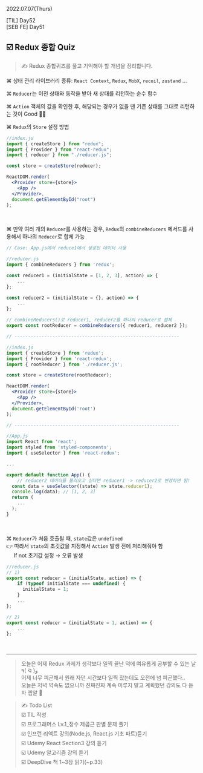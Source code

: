 2022.07.07(Thurs)

[TIL] Day52 <br/>
[SEB FE] Day51

## ☑️ Redux 종합 Quiz

> ✍️ Redux 종합퀴즈를 풀고 기억해야 할 개념을 정리합니다.

⌘ 상태 관리 라이브러리 종류: `React Context`, `Redux`, `MobX`, `recoil`, `zustand` …

⌘ `Reducer`는 이전 상태와 동작을 받아 새 상태를 리턴하는 순수 함수

⌘ `Action` 객체의 값을 확인한 후, 해당되는 경우가 없을 땐 기존 상태를 그대로 리턴하는 것이 Good 🙆‍♀️
<br/>

⌘ `Redux`의 `Store` 설정 방법

```jsx
//index.js
import { createStore } from "redux";
import { Provider } from "react-redux";
import { reducer } from "./reducer.js";

const store = createStore(reducer);

ReactDOM.render(
  <Provider store={store}>
    <App />
  </Provider>,
  document.getElementById("root")
);
```

<br/>

⌘ 만약 여러 개의 `Reducer`를 사용하는 경우, `Redux`의 `combineReducers` 메서드를 사용해서 하나의 `Reducer`로 합체 가능

```jsx
// Case: App.js에서 reduce1에서 생성된 데이터 사용

//reducer.js
import { combineReducers } from 'redux';

const reducer1 = (initialState = [1, 2, 3], action) => {
	...
};

const reducer2 = (initialState = {}, action) => {
	...
};

// combineReducers()로 reducer1, reducer2를 하나의 reducer로 합체
export const rootReducer = combineReducers({ reducer1, reducer2 });

// -------------------------------------------------------------

//index.js
import { createStore } from 'redux';
import { Provider } from 'react-redux';
import { rootReducer } from './reducer.js';

const store = createStore(rootReducer);

ReactDOM.render(
  <Provider store={store}>
    <App />
  </Provider>,
  document.getElementById('root')
);

// -------------------------------------------------------------

//App.js
import React from 'react';
import styled from 'styled-components';
import { useSelector } from 'react-redux';

...

export default function App() {
	// reducer2 데이터를 불러오고 싶다면 reducer1 -> reducer2로 변경하면 됨!
  const data = useSelector((state) => state.reducer1);
  console.log(data); // [1, 2, 3]
  return (
    ...
  );
}
```

<br/>

⌘ `Reducer`가 처음 호출될 때, `state`값은 `undefined` <br/>
👉 따라서 `state`의 초깃값을 지정해서 `Action` 발생 전에 처리해줘야 함 <br/>
&nbsp;&nbsp;&nbsp;&nbsp; If not 초기값 설정 → 오류 발생

```jsx
//reducer.js
// 1)
export const reducer = (initialState, action) => {
	if (typeof initialState === undefined) {
      initialState = 1;
    }
	...
};

// 2)
export const reducer = (initialState = 1, action) => {
	...
};
```

<br/>

---

> 오늘은 어제 Redux 과제가 생각보다 일찍 끝난 덕에 여유롭게 공부할 수 있는 날 ٩( ᐛ )و <br/>
> 어제 너무 피곤해서 원래 자던 시간보다 일찍 잤는데도 오전에 넘 피곤했다.. <br/>
> 오늘은 저녁 약속도 없으니까 진짜진짜 계속 미루지 말고 계획했던 강의도 다 듣자 젭알 🙏

> ✍️ Todo List<br/>
> ☑️ TIL 작성<br/>
> ☑️ 프로그래머스 Lv.1\_정수 제곱근 판별 문제 풀기<br/>
> ☑️ 인프런 리액트 강의(Node.js, React.js 기초 파트)듣기<br/>
> ☑️ Udemy React Section3 강의 듣기<br/>
> ☑️ Udemy 알고리즘 강의 듣기<br/>
> ☑️ DeepDive 책 1~3장 읽기(~p.33)
